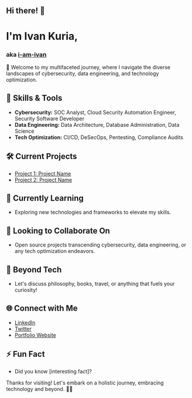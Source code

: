 ## Hi there! 👋

# I'm Ivan Kuria, 
### aka [i-am-ivan](https://github.com/i-am-ivan)

🌟 Welcome to my multifaceted journey, where I navigate the diverse landscapes of cybersecurity, data engineering, and technology optimization.

## 🔧 Skills & Tools
- **Cybersecurity:** SOC Analyst, Cloud Security Automation Engineer, Security Software Developer
- **Data Engineering:** Data Architecture, Database Administration, Data Science
- **Tech Optimization:** CI/CD, DeSecOps, Pentesting, Compliance Audits

## 🛠️ Current Projects
- [Project 1: Project Name](link-to-project)
- [Project 2: Project Name](link-to-project)

## 🌱 Currently Learning
- Exploring new technologies and frameworks to elevate my skills.

## 👯 Looking to Collaborate On
- Open source projects transcending cybersecurity, data engineering, or any tech optimization endeavors.

## 💬 Beyond Tech
- Let's discuss philosophy, books, travel, or anything that fuels your curiosity!

## 🌐 Connect with Me
- [LinkedIn](https://www.linkedin.com/in/ivan-j-kuria-p/)
- [Twitter](https://twitter.com/@jovicorp-studio/)
- [Portfolio Website](https://ivankuria.com/)

## ⚡ Fun Fact
- Did you know [interesting fact]?

Thanks for visiting! Let's embark on a holistic journey, embracing technology and beyond. 🚀✨
